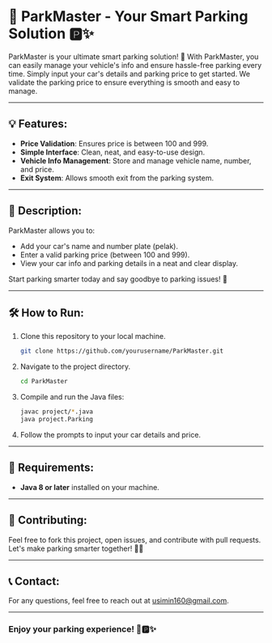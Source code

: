 # 🚗 ParkMaster - Your Smart Parking Solution 🅿️✨

ParkMaster is your ultimate smart parking solution! 🚗 With ParkMaster, you can easily manage your vehicle's info and ensure hassle-free parking every time. Simply input your car's details and parking price to get started. We validate the parking price to ensure everything is smooth and easy to manage.

---

## 💡 Features:
- **Price Validation**: Ensures price is between 100 and 999.
- **Simple Interface**: Clean, neat, and easy-to-use design.
- **Vehicle Info Management**: Store and manage vehicle name, number, and price.
- **Exit System**: Allows smooth exit from the parking system.

---

## 📖 Description:

ParkMaster allows you to:
- Add your car's name and number plate (pelak).
- Enter a valid parking price (between 100 and 999).
- View your car info and parking details in a neat and clear display.

Start parking smarter today and say goodbye to parking issues! 🌟

---

## 🛠️ How to Run:

1. Clone this repository to your local machine.
    ```bash
    git clone https://github.com/yourusername/ParkMaster.git
    ```

2. Navigate to the project directory.
    ```bash
    cd ParkMaster
    ```

3. Compile and run the Java files:
    ```bash
    javac project/*.java
    java project.Parking
    ```

4. Follow the prompts to input your car details and price.

---

## 🔧 Requirements:
- **Java 8 or later** installed on your machine.

---

## 🎯 Contributing:
Feel free to fork this project, open issues, and contribute with pull requests. Let's make parking smarter together! 🚗💡

---

## 📞 Contact:
For any questions, feel free to reach out at [usimin160@gmail.com](mailto:usimin160@gmail.com).

---

### **Enjoy your parking experience! 🚗🅿️✨**
